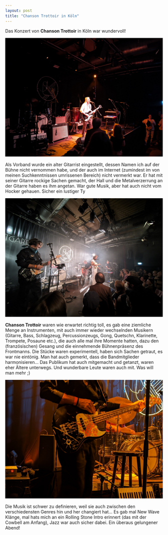 ```yaml
---
layout: post
title: "Chanson Trottoir in Köln"
---
```


Das Konzert von **Chanson Trottoir** in Köln war wundervoll!

![Vorband](/images/2024-10-05-chanson-trottoir/vorband.jpg)

Als Vorband wurde ein alter Gitarrist eingestellt, dessen Namen ich auf der Bühne nicht vernommen habe, und der auch im Internet (zumindest im von meinen Suchkenntnissen umrissenen Bereich) nicht vermerkt war. Er hat mit seiner Gitarre rockige Sachen gemacht, der Hall und die Metalverzerrung an der Gitarre haben es ihm angetan. War gute Musik, aber hat auch nicht vom Hocker gehauen. Sicher ein lustiger Ty

![Chanson Trottoir](/images/2024-10-05-chanson-trottoir/chanson-trottoir.jpg)

**Chanson Trottoir** waren wie erwartet richtig toll, es gab eine ziemliche Menge an Instrumenten, mit auch immer wieder wechselnden Musikern (Gitarre, Bass, Schlagzeug, Percussionzeugs, Gong, Quetschn, Klarinette, Trompete, Posaune etc.), die auch alle mal ihre Momente hatten, dazu den (französischen) Gesang und die einnehmende Bühnenpräsenz des Frontmanns. Die Stücke waren experimentell, haben sich Sachen getraut, es war nie eintönig. Man hat auch gemerkt, dass die Bandmitglieder harmonisieren... Das Publikum hat auch mitgemacht und getanzt, waren eher Ältere unterwegs. Und wunderbare Leute waren auch mit. Was will man mehr ;)

![Gitarre](/images/2024-10-05-chanson-trottoir/gitarre.jpg)

Die Musik ist schwer zu definieren, weil sie auch zwischen den verschiedensten Genres hin und her changiert hat... Es gab mal New Wave Klänge, mal hats mich an ein Rolling Stone Intro erinnert (das mit der Cowbell am Anfang), Jazz war auch sicher dabei. Ein überaus gelungener Abend!